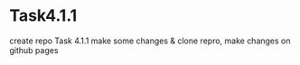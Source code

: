 # Task4.1.1
create repo Task 4.1.1 make some changes &amp; clone repro, make changes on github pages
